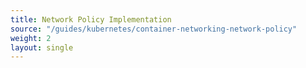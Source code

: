 ```yaml
--- 
title: Network Policy Implementation 
source: "/guides/kubernetes/container-networking-network-policy" 
weight: 2 
layout: single 
--- 
```

